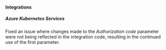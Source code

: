 
#### Integrations

##### Azure Kubernetes Services

Fixed an issue where changes made to the *Authorization code* parameter were not being reflected in the integration code, resulting in the continued use of the first parameter.
